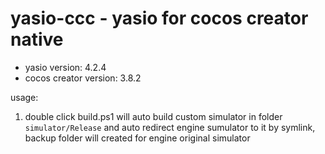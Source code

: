 # yasio-ccc - yasio for cocos creator native

- yasio version: 4.2.4
- cocos creator version: 3.8.2


usage: 

1. double click build.ps1 will auto build custom simulator in folder `simulator/Release` and auto redirect engine sumulator to it by symlink, backup folder will created for engine original simulator
